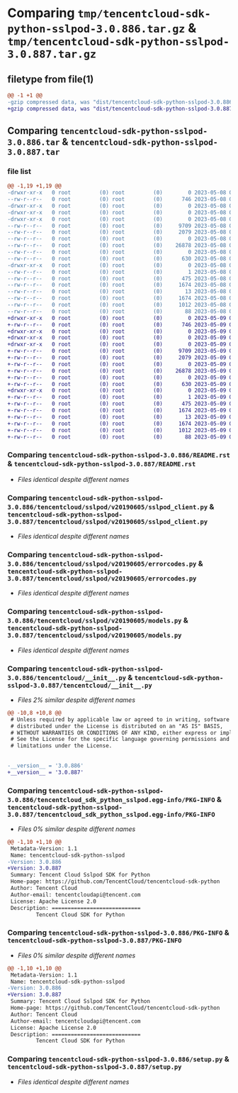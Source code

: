 # Comparing `tmp/tencentcloud-sdk-python-sslpod-3.0.886.tar.gz` & `tmp/tencentcloud-sdk-python-sslpod-3.0.887.tar.gz`

## filetype from file(1)

```diff
@@ -1 +1 @@
-gzip compressed data, was "dist/tencentcloud-sdk-python-sslpod-3.0.886.tar", last modified: Mon May  8 03:56:19 2023, max compression
+gzip compressed data, was "dist/tencentcloud-sdk-python-sslpod-3.0.887.tar", last modified: Tue May  9 03:14:56 2023, max compression
```

## Comparing `tencentcloud-sdk-python-sslpod-3.0.886.tar` & `tencentcloud-sdk-python-sslpod-3.0.887.tar`

### file list

```diff
@@ -1,19 +1,19 @@
-drwxr-xr-x   0 root         (0) root         (0)        0 2023-05-08 03:56:19.000000 tencentcloud-sdk-python-sslpod-3.0.886/
--rw-r--r--   0 root         (0) root         (0)      746 2023-05-08 03:56:19.000000 tencentcloud-sdk-python-sslpod-3.0.886/README.rst
-drwxr-xr-x   0 root         (0) root         (0)        0 2023-05-08 03:56:19.000000 tencentcloud-sdk-python-sslpod-3.0.886/tencentcloud/
-drwxr-xr-x   0 root         (0) root         (0)        0 2023-05-08 03:56:19.000000 tencentcloud-sdk-python-sslpod-3.0.886/tencentcloud/sslpod/
-drwxr-xr-x   0 root         (0) root         (0)        0 2023-05-08 03:56:19.000000 tencentcloud-sdk-python-sslpod-3.0.886/tencentcloud/sslpod/v20190605/
--rw-r--r--   0 root         (0) root         (0)     9709 2023-05-08 03:56:19.000000 tencentcloud-sdk-python-sslpod-3.0.886/tencentcloud/sslpod/v20190605/sslpod_client.py
--rw-r--r--   0 root         (0) root         (0)     2079 2023-05-08 03:56:19.000000 tencentcloud-sdk-python-sslpod-3.0.886/tencentcloud/sslpod/v20190605/errorcodes.py
--rw-r--r--   0 root         (0) root         (0)        0 2023-05-08 03:56:19.000000 tencentcloud-sdk-python-sslpod-3.0.886/tencentcloud/sslpod/v20190605/__init__.py
--rw-r--r--   0 root         (0) root         (0)    26878 2023-05-08 03:56:19.000000 tencentcloud-sdk-python-sslpod-3.0.886/tencentcloud/sslpod/v20190605/models.py
--rw-r--r--   0 root         (0) root         (0)        0 2023-05-08 03:56:19.000000 tencentcloud-sdk-python-sslpod-3.0.886/tencentcloud/sslpod/__init__.py
--rw-r--r--   0 root         (0) root         (0)      630 2023-05-08 03:56:19.000000 tencentcloud-sdk-python-sslpod-3.0.886/tencentcloud/__init__.py
-drwxr-xr-x   0 root         (0) root         (0)        0 2023-05-08 03:56:19.000000 tencentcloud-sdk-python-sslpod-3.0.886/tencentcloud_sdk_python_sslpod.egg-info/
--rw-r--r--   0 root         (0) root         (0)        1 2023-05-08 03:56:19.000000 tencentcloud-sdk-python-sslpod-3.0.886/tencentcloud_sdk_python_sslpod.egg-info/dependency_links.txt
--rw-r--r--   0 root         (0) root         (0)      475 2023-05-08 03:56:19.000000 tencentcloud-sdk-python-sslpod-3.0.886/tencentcloud_sdk_python_sslpod.egg-info/SOURCES.txt
--rw-r--r--   0 root         (0) root         (0)     1674 2023-05-08 03:56:19.000000 tencentcloud-sdk-python-sslpod-3.0.886/tencentcloud_sdk_python_sslpod.egg-info/PKG-INFO
--rw-r--r--   0 root         (0) root         (0)       13 2023-05-08 03:56:19.000000 tencentcloud-sdk-python-sslpod-3.0.886/tencentcloud_sdk_python_sslpod.egg-info/top_level.txt
--rw-r--r--   0 root         (0) root         (0)     1674 2023-05-08 03:56:19.000000 tencentcloud-sdk-python-sslpod-3.0.886/PKG-INFO
--rw-r--r--   0 root         (0) root         (0)     1012 2023-05-08 03:56:19.000000 tencentcloud-sdk-python-sslpod-3.0.886/setup.py
--rw-r--r--   0 root         (0) root         (0)       88 2023-05-08 03:56:19.000000 tencentcloud-sdk-python-sslpod-3.0.886/setup.cfg
+drwxr-xr-x   0 root         (0) root         (0)        0 2023-05-09 03:14:56.000000 tencentcloud-sdk-python-sslpod-3.0.887/
+-rw-r--r--   0 root         (0) root         (0)      746 2023-05-09 03:14:56.000000 tencentcloud-sdk-python-sslpod-3.0.887/README.rst
+drwxr-xr-x   0 root         (0) root         (0)        0 2023-05-09 03:14:56.000000 tencentcloud-sdk-python-sslpod-3.0.887/tencentcloud/
+drwxr-xr-x   0 root         (0) root         (0)        0 2023-05-09 03:14:56.000000 tencentcloud-sdk-python-sslpod-3.0.887/tencentcloud/sslpod/
+drwxr-xr-x   0 root         (0) root         (0)        0 2023-05-09 03:14:56.000000 tencentcloud-sdk-python-sslpod-3.0.887/tencentcloud/sslpod/v20190605/
+-rw-r--r--   0 root         (0) root         (0)     9709 2023-05-09 03:14:56.000000 tencentcloud-sdk-python-sslpod-3.0.887/tencentcloud/sslpod/v20190605/sslpod_client.py
+-rw-r--r--   0 root         (0) root         (0)     2079 2023-05-09 03:14:56.000000 tencentcloud-sdk-python-sslpod-3.0.887/tencentcloud/sslpod/v20190605/errorcodes.py
+-rw-r--r--   0 root         (0) root         (0)        0 2023-05-09 03:14:56.000000 tencentcloud-sdk-python-sslpod-3.0.887/tencentcloud/sslpod/v20190605/__init__.py
+-rw-r--r--   0 root         (0) root         (0)    26878 2023-05-09 03:14:56.000000 tencentcloud-sdk-python-sslpod-3.0.887/tencentcloud/sslpod/v20190605/models.py
+-rw-r--r--   0 root         (0) root         (0)        0 2023-05-09 03:14:56.000000 tencentcloud-sdk-python-sslpod-3.0.887/tencentcloud/sslpod/__init__.py
+-rw-r--r--   0 root         (0) root         (0)      630 2023-05-09 03:14:56.000000 tencentcloud-sdk-python-sslpod-3.0.887/tencentcloud/__init__.py
+drwxr-xr-x   0 root         (0) root         (0)        0 2023-05-09 03:14:56.000000 tencentcloud-sdk-python-sslpod-3.0.887/tencentcloud_sdk_python_sslpod.egg-info/
+-rw-r--r--   0 root         (0) root         (0)        1 2023-05-09 03:14:56.000000 tencentcloud-sdk-python-sslpod-3.0.887/tencentcloud_sdk_python_sslpod.egg-info/dependency_links.txt
+-rw-r--r--   0 root         (0) root         (0)      475 2023-05-09 03:14:56.000000 tencentcloud-sdk-python-sslpod-3.0.887/tencentcloud_sdk_python_sslpod.egg-info/SOURCES.txt
+-rw-r--r--   0 root         (0) root         (0)     1674 2023-05-09 03:14:56.000000 tencentcloud-sdk-python-sslpod-3.0.887/tencentcloud_sdk_python_sslpod.egg-info/PKG-INFO
+-rw-r--r--   0 root         (0) root         (0)       13 2023-05-09 03:14:56.000000 tencentcloud-sdk-python-sslpod-3.0.887/tencentcloud_sdk_python_sslpod.egg-info/top_level.txt
+-rw-r--r--   0 root         (0) root         (0)     1674 2023-05-09 03:14:56.000000 tencentcloud-sdk-python-sslpod-3.0.887/PKG-INFO
+-rw-r--r--   0 root         (0) root         (0)     1012 2023-05-09 03:14:56.000000 tencentcloud-sdk-python-sslpod-3.0.887/setup.py
+-rw-r--r--   0 root         (0) root         (0)       88 2023-05-09 03:14:56.000000 tencentcloud-sdk-python-sslpod-3.0.887/setup.cfg
```

### Comparing `tencentcloud-sdk-python-sslpod-3.0.886/README.rst` & `tencentcloud-sdk-python-sslpod-3.0.887/README.rst`

 * *Files identical despite different names*

### Comparing `tencentcloud-sdk-python-sslpod-3.0.886/tencentcloud/sslpod/v20190605/sslpod_client.py` & `tencentcloud-sdk-python-sslpod-3.0.887/tencentcloud/sslpod/v20190605/sslpod_client.py`

 * *Files identical despite different names*

### Comparing `tencentcloud-sdk-python-sslpod-3.0.886/tencentcloud/sslpod/v20190605/errorcodes.py` & `tencentcloud-sdk-python-sslpod-3.0.887/tencentcloud/sslpod/v20190605/errorcodes.py`

 * *Files identical despite different names*

### Comparing `tencentcloud-sdk-python-sslpod-3.0.886/tencentcloud/sslpod/v20190605/models.py` & `tencentcloud-sdk-python-sslpod-3.0.887/tencentcloud/sslpod/v20190605/models.py`

 * *Files identical despite different names*

### Comparing `tencentcloud-sdk-python-sslpod-3.0.886/tencentcloud/__init__.py` & `tencentcloud-sdk-python-sslpod-3.0.887/tencentcloud/__init__.py`

 * *Files 2% similar despite different names*

```diff
@@ -10,8 +10,8 @@
 # Unless required by applicable law or agreed to in writing, software
 # distributed under the License is distributed on an "AS IS" BASIS,
 # WITHOUT WARRANTIES OR CONDITIONS OF ANY KIND, either express or implied.
 # See the License for the specific language governing permissions and
 # limitations under the License.
 
 
-__version__ = '3.0.886'
+__version__ = '3.0.887'
```

### Comparing `tencentcloud-sdk-python-sslpod-3.0.886/tencentcloud_sdk_python_sslpod.egg-info/PKG-INFO` & `tencentcloud-sdk-python-sslpod-3.0.887/tencentcloud_sdk_python_sslpod.egg-info/PKG-INFO`

 * *Files 0% similar despite different names*

```diff
@@ -1,10 +1,10 @@
 Metadata-Version: 1.1
 Name: tencentcloud-sdk-python-sslpod
-Version: 3.0.886
+Version: 3.0.887
 Summary: Tencent Cloud Sslpod SDK for Python
 Home-page: https://github.com/TencentCloud/tencentcloud-sdk-python
 Author: Tencent Cloud
 Author-email: tencentcloudapi@tencent.com
 License: Apache License 2.0
 Description: ============================
         Tencent Cloud SDK for Python
```

### Comparing `tencentcloud-sdk-python-sslpod-3.0.886/PKG-INFO` & `tencentcloud-sdk-python-sslpod-3.0.887/PKG-INFO`

 * *Files 0% similar despite different names*

```diff
@@ -1,10 +1,10 @@
 Metadata-Version: 1.1
 Name: tencentcloud-sdk-python-sslpod
-Version: 3.0.886
+Version: 3.0.887
 Summary: Tencent Cloud Sslpod SDK for Python
 Home-page: https://github.com/TencentCloud/tencentcloud-sdk-python
 Author: Tencent Cloud
 Author-email: tencentcloudapi@tencent.com
 License: Apache License 2.0
 Description: ============================
         Tencent Cloud SDK for Python
```

### Comparing `tencentcloud-sdk-python-sslpod-3.0.886/setup.py` & `tencentcloud-sdk-python-sslpod-3.0.887/setup.py`

 * *Files identical despite different names*

